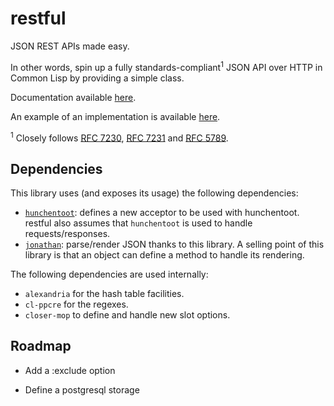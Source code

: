 # restful

JSON REST APIs made easy.

In other words, spin up a fully standards-compliant<sup>1</sup> JSON API over HTTP
in Common Lisp by providing a simple class.

Documentation available [here][0].

An example of an implementation is available [here][4].

<sup>1</sup> Closely follows [RFC 7230][1], [RFC 7231][2] and [RFC 5789][3].

## Dependencies

This library uses (and exposes its usage) the following dependencies:

- [`hunchentoot`][5]: defines a new acceptor to be used with hunchentoot. restful
also assumes that `hunchentoot` is used to handle requests/responses.
- [`jonathan`][6]: parse/render JSON thanks to this library. A selling point
of this library is that an object can define a method to handle its rendering.

The following dependencies are used internally:

- `alexandria` for the hash table facilities.
- `cl-ppcre` for the regexes.
- `closer-mop` to define and handle new slot options.

## Roadmap

- Add a :exclude option
- Define a postgresql storage


  [0]: http://rawgit.com/Ralt/restful/master/docs/api.html
  [1]: https://tools.ietf.org/html/rfc7230
  [2]: https://tools.ietf.org/html/rfc7231
  [3]: https://tools.ietf.org/html/rfc5789
  [4]: https://github.com/Ralt/restful-blog
  [5]: http://weitz.de/hunchentoot/
  [6]: https://github.com/Rudolph-Miller/jonathan/

